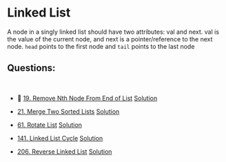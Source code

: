 # Linked List
A node in a singly linked list should have two attributes: val and next. val is the value of the current node, and next is a pointer/reference to the next node.
`head` points to the first node and `tail` points to the last node

## Questions:
<br/>

<!-- - [2. Add Two Numbers](https://leetcode.com/problems/add-two-numbers/) [Solution]() -->

- 🌟 [19. Remove Nth Node From End of List](https://leetcode.com/problems/remove-nth-node-from-end-of-list) 
[Solution](/19-remove-nth-node-from-end-of-list/19-remove-nth-node-from-end-of-list.js)

- [21. Merge Two Sorted Lists](https://leetcode.com/problems/merge-two-sorted-lists/) 
[Solution](/21-merge-two-sorted-lists/README.md)

- [61. Rotate List](https://leetcode.com/problems/rotate-list) 
[Solution](/61-rotate-list/61-rotate-list.js)

- [141. Linked List Cycle](https://leetcode.com/problems/linked-list-cycle/) 
[Solution](/141-linked-list-cycle/141-linked-list-cycle.js)

- [206. Reverse Linked List](https://leetcode.com/problems/reverse-linked-list) 
[Solution](/206-reverse-linked-list/206-reverse-linked-list.js)